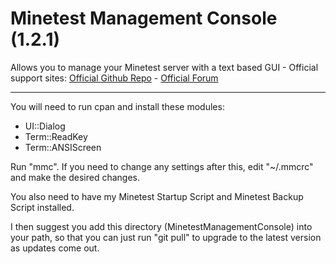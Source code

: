 # Minetest Management Console (1.2.1)
Allows you to manage your Minetest server with a text based GUI -  Official support sites: [Official Github Repo](https://github.com/fstltna/MinetestManagementConsole) - [Official Forum](https://minecity.online/index.php/forum/management-console)

---

You will need to run cpan and install these modules:

- UI::Dialog
- Term::ReadKey
- Term::ANSIScreen

Run "mmc". If you need to change any settings after this, edit "~/.mmcrc" and make the desired changes.

You also need to have my Minetest Startup Script and Minetest Backup Script installed.

I then suggest you add this directory (MinetestManagementConsole) into your path, so that you can just run "git pull" to upgrade to the latest version as updates come out.

